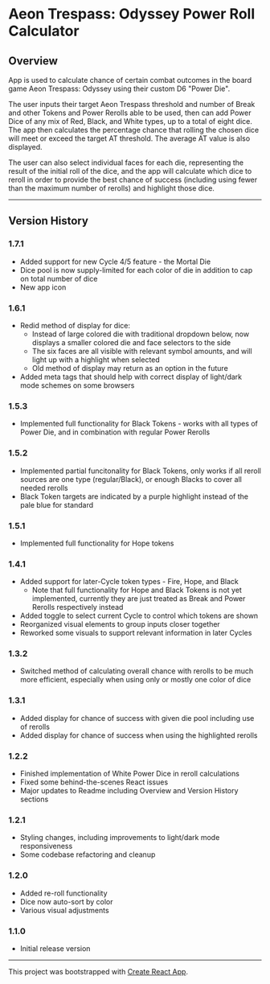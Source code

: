 # Aeon Trespass: Odyssey Power Roll Calculator

## Overview

App is used to calculate chance of certain combat outcomes in the board game Aeon Trespass: Odyssey using their custom D6 "Power Die".

The user inputs their target Aeon Trespass threshold and number of Break and other Tokens and Power Rerolls able to be used, then can add Power Dice of any mix of Red, Black, and White types, up to a total of eight dice. The app then calculates the percentage chance that rolling the chosen dice will meet or exceed the target AT threshold. The average AT value is also displayed.

The user can also select individual faces for each die, representing the result of the initial roll of the dice, and the app will calculate which dice to reroll in order to provide the best chance of success (including using fewer than the maximum number of rerolls) and highlight those dice.

---

## Version History

### 1.7.1
* Added support for new Cycle 4/5 feature - the Mortal Die
* Dice pool is now supply-limited for each color of die in addition to cap on total number of dice
* New app icon

### 1.6.1

* Redid method of display for dice:
  * Instead of large colored die with traditional dropdown below, now displays a smaller colored die and face selectors to the side
  * The six faces are all visible with relevant symbol amounts, and will light up with a highlight when selected
  * Old method of display may return as an option in the future
* Added meta tags that should help with correct display of light/dark mode schemes on some browsers

### 1.5.3

* Implemented full functionality for Black Tokens - works with all types of Power Die, and in combination with regular Power Rerolls

### 1.5.2

* Implemented partial funcitonality for Black Tokens, only works if all reroll sources are one type (regular/Black), or enough Blacks to cover all needed rerolls
* Black Token targets are indicated by a purple highlight instead of the pale blue for standard

### 1.5.1

* Implemented full functionality for Hope tokens

### 1.4.1

* Added support for later-Cycle token types - Fire, Hope, and Black
  *  Note that full functionality for Hope and Black Tokens is not yet implemented, currently they are just treated as Break and Power Rerolls respectively instead
* Added toggle to select current Cycle to control which tokens are shown
* Reorganized visual elements to group inputs closer together
* Reworked some visuals to support relevant information in later Cycles

### 1.3.2

* Switched method of calculating overall chance with rerolls to be much more efficient, especially when using only or mostly one color of dice

### 1.3.1

* Added display for chance of success with given die pool including use of rerolls
* Added display for chance of success when using the highlighted rerolls

### 1.2.2

* Finished implementation of White Power Dice in reroll calculations
* Fixed some behind-the-scenes React issues
* Major updates to Readme including Overview and Version History sections

### 1.2.1

* Styling changes, including improvements to light/dark mode responsiveness
* Some codebase refactoring and cleanup

### 1.2.0

* Added re-roll functionality
* Dice now auto-sort by color
* Various visual adjustments

### 1.1.0

* Initial release version

---

This project was bootstrapped with [Create React App](https://github.com/facebook/create-react-app).
